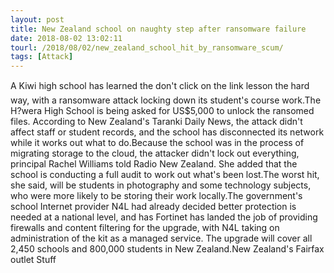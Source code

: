 ```yaml
---
layout: post
title: New Zealand school on naughty step after ransomware failure
date: 2018-08-02 13:02:11
tourl: /2018/08/02/new_zealand_school_hit_by_ransomware_scum/
tags: [Attack]
---
```

A Kiwi high school has learned the don't click on the link lesson the hard way, with a ransomware attack locking down its student's course work.The H?wera High School is being asked for US$5,000 to unlock the ransomed files. According to New Zealand's Taranki Daily News, the attack didn't affect staff or student records, and the school has disconnected its network while it works out what to do.Because the school was in the process of migrating storage to the cloud, the attacker didn't lock out everything, principal Rachel Williams told Radio New Zealand. She added that the school is conducting a full audit to work out what's been lost.The worst hit, she said, will be students in photography and some technology subjects, who were more likely to be storing their work locally.The government's school Internet provider N4L had already decided better protection is needed at a national level, and has Fortinet has landed the job of providing firewalls and content filtering for the upgrade, with N4L taking on administration of the kit as a managed service. The upgrade will cover all 2,450 schools and 800,000 students in New Zealand.New Zealand's Fairfax outlet Stuff 